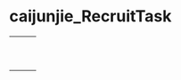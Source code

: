 # caijunjie_RecruitTask

|  |  |    |
|  ------------- | -------------|------------- |
|  |  ||
|  |  ||
|   |   | |
|   | ||
|  |  ||
|  | |
|   |   ||
|  |  ||
|   |   ||
|  |               ||
